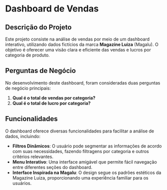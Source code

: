 # Dashboard de Vendas  

## Descrição do Projeto  
Este projeto consiste na análise de vendas por meio de um dashboard interativo, utilizando dados fictícios da marca **Magazine Luiza** (Magalu). O objetivo é oferecer uma visão clara e eficiente das vendas e lucros por categoria de produto.  

## Perguntas de Negócio  
No desenvolvimento deste dashboard, foram consideradas duas perguntas de negócio principais:  
1. **Qual é o total de vendas por categoria?**  
2. **Qual é o total de lucro por categoria?**  

## Funcionalidades  
O dashboard oferece diversas funcionalidades para facilitar a análise de dados, incluindo:  
- **Filtros Dinâmicos**: O usuário pode segmentar as informações de acordo com suas necessidades, fazendo filtragens por categoria e outros critérios relevantes.  
- **Menu Interativo**: Uma interface amigável que permite fácil navegação entre diferentes seções do dashboard.  
- **Interface Inspirada na Magalu**: O design segue os padrões estéticos da Magazine Luiza, proporcionando uma experiência familiar para os usuários.  
 
  

